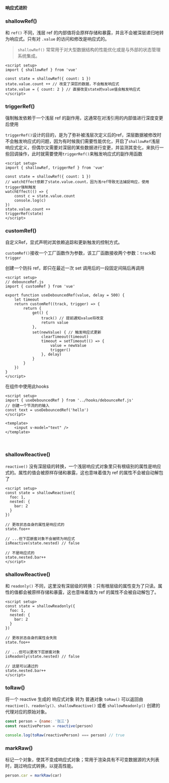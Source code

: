 #### 响应式进阶

### shallowRef()

和 `ref()` 不同，浅层 ref 的内部值将会原样存储和暴露，并且不会被深层递归地转为响应式。只有对 `.value` 的访问和修改是响应式的。

> `shallowRef()` 常常用于对大型数据结构的性能优化或是与外部的状态管理系统集成。

```vue
<script setup>
import { shallowRef } from 'vue'

const state = shallowRef({ count: 1 })
state.value.count ++ // 改变了深层的数据，不会触发响应式
state.value = { count: 2 } // 直接改变state的value值会触发响应式
</script>
```

### triggerRef()

强制触发依赖于一个浅层 ref 的副作用，这通常在对浅引用的内部值进行深度变更后使用

`triggerRef()`设计的目的，是为了弥补被浅层次定义后的ref，深层数据被修改时不会触发响应式的问题，因为有时候我们需要性能优化，开启了`shallowRef`浅层响应式定义，但偶尔又需要对深层的某些数据进行变更，并监测其变化，来执行一些回调操作，此时就需要使用`triggerRef()`来触发响应式的副作用函数

```vue
<script setup>
import { shallowRef, triggerRef } from 'vue'

const state = shallowRef({ count: 1 }) 
// watchEffect依赖了state.value.count，因为浅ref导致无法捕捉响应，使用trigger强制触发
watchEffect(() => {
    const c = state.value.count
    console.log(c)
})
state.value.count ++
triggerRef(state)
</script>
```

### customRef()

自定义Ref，显式声明对其依赖追踪和更新触发的控制方式。

`customRef()`接收一个工厂函数作为参数，该工厂函数接收两个参数：`track`和`trigger`

创建一个防抖 ref，即只在最近一次 set 调用后的一段固定间隔后再调用
```vue
<script setup>
// debounceRef.js
import { customRef } from 'vue'

export function useDebouncedRef(value, delay = 500) {
    let timeout
    return customRef((track, trigger) => {
        return {
            get() {
                track() // 提前通知value将改变
                return value
            },
            set(newValue) { // 触发响应式更新
                clearTimeout(timeout)
                timeout = setTimeout(() => {
                    value = newValue
                    trigger()
                }, delay)
            }
        }
    })
}
</script>
```
在组件中使用此hooks
```vue
<script setup>
import { useDebouncedRef } from '../hooks/debounceRef.js'
// 创建一个节流的的输入
const text = useDebouncedRef('hello')
</script>

<template>
    <input v-model="text" />
</template>
```

&emsp;

### shallowReactive()

`reactive()` 没有深层级的转换，一个浅层响应式对象里只有根级别的属性是响应式的。属性的值会被原样存储和暴露，这也意味着值为 ref 的属性不会被自动解包了

```vue
<script setup>
const state = shallowReactive({
  foo: 1,
  nested: {
    bar: 2
  }
})

// 更改状态自身的属性是响应式的
state.foo++

// ...但下层嵌套对象不会被转为响应式
isReactive(state.nested) // false

// 不是响应式的
state.nested.bar++
</script>
```


### shallowReactive()
和 `readonly()` 不同，这里没有深层级的转换：只有根层级的属性变为了只读。属性的值都会被原样存储和暴露，这也意味着值为 ref 的属性不会被自动解包了。

```vue
<script setup>
const state = shallowReadonly({
  foo: 1,
  nested: {
    bar: 2
  }
})

// 更改状态自身的属性会失败
state.foo++

// ...但可以更改下层嵌套对象
isReadonly(state.nested) // false

// 这是可以通过的
state.nested.bar++
</script>
```


### toRaw()
将一个 reactive 生成的 响应式对象 转为 普通对象
`toRaw()` 可以返回由 `reactive()、readonly()、shallowReactive()` 或者 `shallowReadonly()` 创建的代理对应的原始对象。

```js
const person = {name: '张三'}
const reactivePerson = reactive(person)

console.log(toRaw(reactivePerson) === person) // true
```


### markRaw()

标记一个对象，使其不变成响应式对象；常用于渲染具有不可变数据源的大列表时，跳过响应式转换，以提高性能。

```js
person.car = markRaw(car)
```
